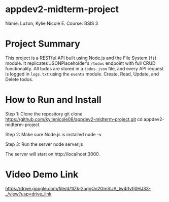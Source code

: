 # appdev2-midterm-project
Name: Luzon, Kylie Nicole E.
Course: BSIS 3

# Project Summary

This project is a RESTful API built using Node.js and the File System (`fs`) module. It replicates JSONPlaceholder’s `/todos` endpoint with full CRUD functionality. All todos are stored in a `todos.json` file, and every API request is logged in `logs.txt` using the `events` module. Create, Read, Update, and Delete todos.

# How to Run and Install

Step 1: Clone the repository
git clone https://github.com/kylienicole08/appdev2-midterm-project.git
cd appdev2-midterm-project

Step 2: Make sure Node.js is installed
node -v

Step 3: Run the server
node server.js

The server will start on http://localhost:3000.

# Video Demo Link

https://drive.google.com/file/d/1IZk-2aqgOn2GmSUA_Iw4i1vfj0HJ33-_/view?usp=drive_link
